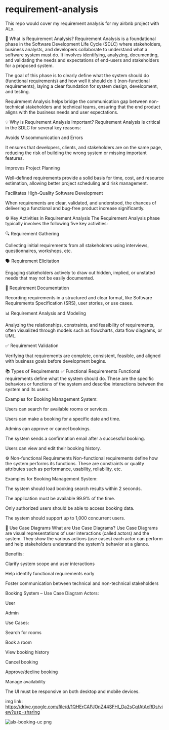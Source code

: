 # requirement-analysis
This repo would cover my requirement analysis for my airbnb project with ALx. 

📌 What is Requirement Analysis?
Requirement Analysis is a foundational phase in the Software Development Life Cycle (SDLC) where stakeholders, business analysts, and developers collaborate to understand what a software system must do. It involves identifying, analyzing, documenting, and validating the needs and expectations of end-users and stakeholders for a proposed system.

The goal of this phase is to clearly define what the system should do (functional requirements) and how well it should do it (non-functional requirements), laying a clear foundation for system design, development, and testing.

Requirement Analysis helps bridge the communication gap between non-technical stakeholders and technical teams, ensuring that the end product aligns with the business needs and user expectations.

💡 Why is Requirement Analysis Important?
Requirement Analysis is critical in the SDLC for several key reasons:

Avoids Miscommunication and Errors

It ensures that developers, clients, and stakeholders are on the same page, reducing the risk of building the wrong system or missing important features.

Improves Project Planning

Well-defined requirements provide a solid basis for time, cost, and resource estimation, allowing better project scheduling and risk management.

Facilitates High-Quality Software Development

When requirements are clear, validated, and understood, the chances of delivering a functional and bug-free product increase significantly.

⚙️ Key Activities in Requirement Analysis
The Requirement Analysis phase typically involves the following five key activities:

🔍 Requirement Gathering

Collecting initial requirements from all stakeholders using interviews, questionnaires, workshops, etc.

🗣️ Requirement Elicitation

Engaging stakeholders actively to draw out hidden, implied, or unstated needs that may not be easily documented.

📝 Requirement Documentation

Recording requirements in a structured and clear format, like Software Requirements Specification (SRS), user stories, or use cases.

📊 Requirement Analysis and Modeling

Analyzing the relationships, constraints, and feasibility of requirements, often visualized through models such as flowcharts, data flow diagrams, or UML.

✅ Requirement Validation

Verifying that requirements are complete, consistent, feasible, and aligned with business goals before development begins.

📚 Types of Requirements
✅ Functional Requirements
Functional requirements define what the system should do. These are the specific behaviors or functions of the system and describe interactions between the system and its users.

Examples for Booking Management System:

Users can search for available rooms or services.

Users can make a booking for a specific date and time.

Admins can approve or cancel bookings.

The system sends a confirmation email after a successful booking.

Users can view and edit their booking history.

⚙️ Non-functional Requirements
Non-functional requirements define how the system performs its functions. These are constraints or quality attributes such as performance, usability, reliability, etc.

Examples for Booking Management System:

The system should load booking search results within 2 seconds.

The application must be available 99.9% of the time.

Only authorized users should be able to access booking data.

The system should support up to 1,000 concurrent users.

🎯 Use Case Diagrams
What are Use Case Diagrams?
Use Case Diagrams are visual representations of user interactions (called actors) and the system. They show the various actions (use cases) each actor can perform and help stakeholders understand the system's behavior at a glance.

Benefits:

Clarify system scope and user interactions

Help identify functional requirements early

Foster communication between technical and non-technical stakeholders

Booking System – Use Case Diagram
Actors:

User

Admin

Use Cases:

Search for rooms

Book a room

View booking history

Cancel booking

Approve/decline booking

Manage availability

The UI must be responsive on both desktop and mobile devices.

img link: https://drive.google.com/file/d/1QHErCAPJOnZ44SFHl_Da2sCqfAtAcRDs/view?usp=sharing 

![alx-booking-uc png](https://github.com/user-attachments/assets/b21f5cef-691b-4d3a-a1ab-a90b5345f68f) 
